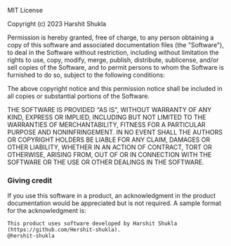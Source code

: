 MIT License

Copyright (c) 2023 Harshit Shukla

Permission is hereby granted, free of charge, to any person obtaining a copy of this software and associated documentation files (the "Software"), to deal in the Software without restriction, 
including without limitation the rights to use, copy, modify, merge, publish, distribute, sublicense, and/or sell copies of the Software, and to permit persons to whom the Software is 
furnished to do so, subject to the following conditions:

The above copyright notice and this permission notice shall be included in all 
copies or substantial portions of the Software.

THE SOFTWARE IS PROVIDED "AS IS", WITHOUT WARRANTY OF ANY KIND, EXPRESS OR IMPLIED, 
INCLUDING BUT NOT LIMITED TO THE WARRANTIES OF MERCHANTABILITY, FITNESS FOR A 
PARTICULAR PURPOSE AND NONINFRINGEMENT. IN NO EVENT SHALL THE AUTHORS OR COPYRIGHT 
HOLDERS BE LIABLE FOR ANY CLAIM, DAMAGES OR OTHER LIABILITY, WHETHER IN AN ACTION 
OF CONTRACT, TORT OR OTHERWISE, ARISING FROM, OUT OF OR IN CONNECTION WITH THE 
SOFTWARE OR THE USE OR OTHER DEALINGS IN THE SOFTWARE.

### Giving credit

If you use this software in a product, an acknowledgment in the product documentation would be appreciated but is not required. A sample format for the acknowledgment is:

```
This product uses software developed by Harshit Shukla (https://github.com/Hershit-shukla).
@hershit-shukla
```
